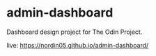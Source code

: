 # admin-dashboard

Dashboard design project for The Odin Project.

live: https://nordin05.github.io/admin-dashboard/
